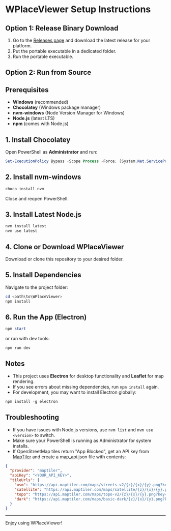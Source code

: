 # WPlaceViewer Setup Instructions

## Option 1: Release Binary Download
1. Go to the [Releases page](https://github.com/AntonBogun/WPlaceViewer/releases) and download the latest release for your platform.
2. Put the portable executable in a dedicated folder.
3. Run the portable executable.

## Option 2: Run from Source
## Prerequisites

- **Windows** (recommended)
- **Chocolatey** (Windows package manager)
- **nvm-windows** (Node Version Manager for Windows)
- **Node.js** (latest LTS)
- **npm** (comes with Node.js)

## 1. Install Chocolatey

Open PowerShell as **Administrator** and run:

```powershell
Set-ExecutionPolicy Bypass -Scope Process -Force; [System.Net.ServicePointManager]::SecurityProtocol = [System.Net.ServicePointManager]::SecurityProtocol -bor 3072; iex ((New-Object System.Net.WebClient).DownloadString('https://community.chocolatey.org/install.ps1'))
```

## 2. Install nvm-windows

```powershell
choco install nvm
```

Close and reopen PowerShell.

## 3. Install Latest Node.js

```powershell
nvm install latest
nvm use latest
```

## 4. Clone or Download WPlaceViewer

Download or clone this repository to your desired folder.

## 5. Install Dependencies

Navigate to the project folder:

```powershell
cd <path\to\WPlaceViewer>
npm install
```

## 6. Run the App (Electron)

```powershell
npm start
```
or run with dev tools:
```powershell
npm run dev
```

## Notes

- This project uses **Electron** for desktop functionality and **Leaflet** for map rendering.
- If you see errors about missing dependencies, run `npm install` again.
- For development, you may want to install Electron globally:

```powershell
npm install -g electron
```

## Troubleshooting

- If you have issues with Node.js versions, use `nvm list` and `nvm use <version>` to switch.
- Make sure your PowerShell is running as Administrator for system installs.
- If OpenStreetMap tiles return "App Blocked", get an API key from [MapTiler](https://www.maptiler.com/cloud/) and create a map_api.json file with contents:
```json
{
  "provider": "maptiler",
  "apiKey": "<YOUR_API_KEY>",
  "tileUrls": {
    "osm": "https://api.maptiler.com/maps/streets-v2/{z}/{x}/{y}.png?key={apiKey}",
    "satellite": "https://api.maptiler.com/maps/satellite/{z}/{x}/{y}.png?key={apiKey}",
    "topo": "https://api.maptiler.com/maps/topo-v2/{z}/{x}/{y}.png?key={apiKey}",
    "dark": "https://api.maptiler.com/maps/basic-dark/{z}/{x}/{y}.png?key={apiKey}"
  }
}
```
---

Enjoy using WPlaceViewer!
